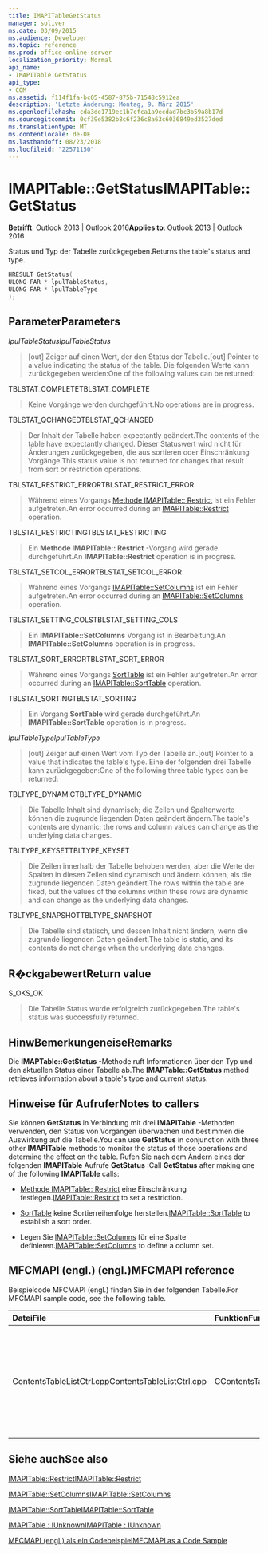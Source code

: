 ```yaml
---
title: IMAPITableGetStatus
manager: soliver
ms.date: 03/09/2015
ms.audience: Developer
ms.topic: reference
ms.prod: office-online-server
localization_priority: Normal
api_name:
- IMAPITable.GetStatus
api_type:
- COM
ms.assetid: f114f1fa-bc05-4587-875b-71548c5912ea
description: 'Letzte Änderung: Montag, 9. März 2015'
ms.openlocfilehash: cda3de1719ec1b7cfca1a9ecdad7bc3b59a8b17d
ms.sourcegitcommit: 0cf39e5382b8c6f236c8a63c6036849ed3527ded
ms.translationtype: MT
ms.contentlocale: de-DE
ms.lasthandoff: 08/23/2018
ms.locfileid: "22571150"
---
```

# <a name="imapitablegetstatus"></a><span data-ttu-id="11180-103">IMAPITable::GetStatus</span><span class="sxs-lookup"><span data-stu-id="11180-103">IMAPITable::GetStatus</span></span>

  
  
<span data-ttu-id="11180-104">**Betrifft**: Outlook 2013 | Outlook 2016</span><span class="sxs-lookup"><span data-stu-id="11180-104">**Applies to**: Outlook 2013 | Outlook 2016</span></span> 
  
<span data-ttu-id="11180-105">Status und Typ der Tabelle zurückgegeben.</span><span class="sxs-lookup"><span data-stu-id="11180-105">Returns the table's status and type.</span></span>
  
```cpp
HRESULT GetStatus(
ULONG FAR * lpulTableStatus,
ULONG FAR * lpulTableType
);
```

## <a name="parameters"></a><span data-ttu-id="11180-106">Parameter</span><span class="sxs-lookup"><span data-stu-id="11180-106">Parameters</span></span>

 <span data-ttu-id="11180-107">_lpulTableStatus_</span><span class="sxs-lookup"><span data-stu-id="11180-107">_lpulTableStatus_</span></span>
  
> <span data-ttu-id="11180-108">[out] Zeiger auf einen Wert, der den Status der Tabelle.</span><span class="sxs-lookup"><span data-stu-id="11180-108">[out] Pointer to a value indicating the status of the table.</span></span> <span data-ttu-id="11180-109">Die folgenden Werte kann zurückgegeben werden:</span><span class="sxs-lookup"><span data-stu-id="11180-109">One of the following values can be returned:</span></span>
    
<span data-ttu-id="11180-110">TBLSTAT_COMPLETE</span><span class="sxs-lookup"><span data-stu-id="11180-110">TBLSTAT_COMPLETE</span></span> 
  
> <span data-ttu-id="11180-111">Keine Vorgänge werden durchgeführt.</span><span class="sxs-lookup"><span data-stu-id="11180-111">No operations are in progress.</span></span>
    
<span data-ttu-id="11180-112">TBLSTAT_QCHANGED</span><span class="sxs-lookup"><span data-stu-id="11180-112">TBLSTAT_QCHANGED</span></span> 
  
> <span data-ttu-id="11180-113">Der Inhalt der Tabelle haben expectantly geändert.</span><span class="sxs-lookup"><span data-stu-id="11180-113">The contents of the table have expectantly changed.</span></span> <span data-ttu-id="11180-114">Dieser Statuswert wird nicht für Änderungen zurückgegeben, die aus sortieren oder Einschränkung Vorgänge.</span><span class="sxs-lookup"><span data-stu-id="11180-114">This status value is not returned for changes that result from sort or restriction operations.</span></span>
    
<span data-ttu-id="11180-115">TBLSTAT_RESTRICT_ERROR</span><span class="sxs-lookup"><span data-stu-id="11180-115">TBLSTAT_RESTRICT_ERROR</span></span> 
  
> <span data-ttu-id="11180-116">Während eines Vorgangs [Methode IMAPITable:: Restrict](imapitable-restrict.md) ist ein Fehler aufgetreten.</span><span class="sxs-lookup"><span data-stu-id="11180-116">An error occurred during an [IMAPITable::Restrict](imapitable-restrict.md) operation.</span></span> 
    
<span data-ttu-id="11180-117">TBLSTAT_RESTRICTING</span><span class="sxs-lookup"><span data-stu-id="11180-117">TBLSTAT_RESTRICTING</span></span> 
  
> <span data-ttu-id="11180-118">Ein **Methode IMAPITable:: Restrict** -Vorgang wird gerade durchgeführt.</span><span class="sxs-lookup"><span data-stu-id="11180-118">An **IMAPITable::Restrict** operation is in progress.</span></span> 
    
<span data-ttu-id="11180-119">TBLSTAT_SETCOL_ERROR</span><span class="sxs-lookup"><span data-stu-id="11180-119">TBLSTAT_SETCOL_ERROR</span></span> 
  
> <span data-ttu-id="11180-120">Während eines Vorgangs [IMAPITable::SetColumns](imapitable-setcolumns.md) ist ein Fehler aufgetreten.</span><span class="sxs-lookup"><span data-stu-id="11180-120">An error occurred during an [IMAPITable::SetColumns](imapitable-setcolumns.md) operation.</span></span> 
    
<span data-ttu-id="11180-121">TBLSTAT_SETTING_COLS</span><span class="sxs-lookup"><span data-stu-id="11180-121">TBLSTAT_SETTING_COLS</span></span> 
  
> <span data-ttu-id="11180-122">Ein **IMAPITable::SetColumns** Vorgang ist in Bearbeitung.</span><span class="sxs-lookup"><span data-stu-id="11180-122">An **IMAPITable::SetColumns** operation is in progress.</span></span> 
    
<span data-ttu-id="11180-123">TBLSTAT_SORT_ERROR</span><span class="sxs-lookup"><span data-stu-id="11180-123">TBLSTAT_SORT_ERROR</span></span> 
  
> <span data-ttu-id="11180-124">Während eines Vorgangs [SortTable](imapitable-sorttable.md) ist ein Fehler aufgetreten.</span><span class="sxs-lookup"><span data-stu-id="11180-124">An error occurred during an [IMAPITable::SortTable](imapitable-sorttable.md) operation.</span></span> 
    
<span data-ttu-id="11180-125">TBLSTAT_SORTING</span><span class="sxs-lookup"><span data-stu-id="11180-125">TBLSTAT_SORTING</span></span> 
  
> <span data-ttu-id="11180-126">Ein Vorgang **SortTable** wird gerade durchgeführt.</span><span class="sxs-lookup"><span data-stu-id="11180-126">An **IMAPITable::SortTable** operation is in progress.</span></span> 
    
 <span data-ttu-id="11180-127">_lpulTableType_</span><span class="sxs-lookup"><span data-stu-id="11180-127">_lpulTableType_</span></span>
  
> <span data-ttu-id="11180-128">[out] Zeiger auf einen Wert vom Typ der Tabelle an.</span><span class="sxs-lookup"><span data-stu-id="11180-128">[out] Pointer to a value that indicates the table's type.</span></span> <span data-ttu-id="11180-129">Eine der folgenden drei Tabelle kann zurückgegeben:</span><span class="sxs-lookup"><span data-stu-id="11180-129">One of the following three table types can be returned:</span></span>
    
<span data-ttu-id="11180-130">TBLTYPE_DYNAMIC</span><span class="sxs-lookup"><span data-stu-id="11180-130">TBLTYPE_DYNAMIC</span></span> 
  
> <span data-ttu-id="11180-131">Die Tabelle Inhalt sind dynamisch; die Zeilen und Spaltenwerte können die zugrunde liegenden Daten geändert ändern.</span><span class="sxs-lookup"><span data-stu-id="11180-131">The table's contents are dynamic; the rows and column values can change as the underlying data changes.</span></span>
    
<span data-ttu-id="11180-132">TBLTYPE_KEYSET</span><span class="sxs-lookup"><span data-stu-id="11180-132">TBLTYPE_KEYSET</span></span> 
  
> <span data-ttu-id="11180-133">Die Zeilen innerhalb der Tabelle behoben werden, aber die Werte der Spalten in diesen Zeilen sind dynamisch und ändern können, als die zugrunde liegenden Daten geändert.</span><span class="sxs-lookup"><span data-stu-id="11180-133">The rows within the table are fixed, but the values of the columns within these rows are dynamic and can change as the underlying data changes.</span></span>
    
<span data-ttu-id="11180-134">TBLTYPE_SNAPSHOT</span><span class="sxs-lookup"><span data-stu-id="11180-134">TBLTYPE_SNAPSHOT</span></span> 
  
> <span data-ttu-id="11180-135">Die Tabelle sind statisch, und dessen Inhalt nicht ändern, wenn die zugrunde liegenden Daten geändert.</span><span class="sxs-lookup"><span data-stu-id="11180-135">The table is static, and its contents do not change when the underlying data changes.</span></span>
    
## <a name="return-value"></a><span data-ttu-id="11180-136">R�ckgabewert</span><span class="sxs-lookup"><span data-stu-id="11180-136">Return value</span></span>

<span data-ttu-id="11180-137">S_OK</span><span class="sxs-lookup"><span data-stu-id="11180-137">S_OK</span></span> 
  
> <span data-ttu-id="11180-138">Die Tabelle Status wurde erfolgreich zurückgegeben.</span><span class="sxs-lookup"><span data-stu-id="11180-138">The table's status was successfully returned.</span></span>
    
## <a name="remarks"></a><span data-ttu-id="11180-139">HinwBemerkungeneise</span><span class="sxs-lookup"><span data-stu-id="11180-139">Remarks</span></span>

<span data-ttu-id="11180-140">Die **IMAPTable::GetStatus** -Methode ruft Informationen über den Typ und den aktuellen Status einer Tabelle ab.</span><span class="sxs-lookup"><span data-stu-id="11180-140">The **IMAPTable::GetStatus** method retrieves information about a table's type and current status.</span></span> 
  
## <a name="notes-to-callers"></a><span data-ttu-id="11180-141">Hinweise für Aufrufer</span><span class="sxs-lookup"><span data-stu-id="11180-141">Notes to callers</span></span>

<span data-ttu-id="11180-142">Sie können **GetStatus** in Verbindung mit drei **IMAPITable** -Methoden verwenden, den Status von Vorgängen überwachen und bestimmen die Auswirkung auf die Tabelle.</span><span class="sxs-lookup"><span data-stu-id="11180-142">You can use **GetStatus** in conjunction with three other **IMAPITable** methods to monitor the status of those operations and determine the effect on the table.</span></span> <span data-ttu-id="11180-143">Rufen Sie nach dem Ändern eines der folgenden **IMAPITable** Aufrufe **GetStatus** :</span><span class="sxs-lookup"><span data-stu-id="11180-143">Call **GetStatus** after making one of the following **IMAPITable** calls:</span></span> 
  
- <span data-ttu-id="11180-144">[Methode IMAPITable:: Restrict](imapitable-restrict.md) eine Einschränkung festlegen.</span><span class="sxs-lookup"><span data-stu-id="11180-144">[IMAPITable::Restrict](imapitable-restrict.md) to set a restriction.</span></span> 
    
- <span data-ttu-id="11180-145">[SortTable](imapitable-sorttable.md) keine Sortierreihenfolge herstellen.</span><span class="sxs-lookup"><span data-stu-id="11180-145">[IMAPITable::SortTable](imapitable-sorttable.md) to establish a sort order.</span></span> 
    
- <span data-ttu-id="11180-146">Legen Sie [IMAPITable::SetColumns](imapitable-setcolumns.md) für eine Spalte definieren.</span><span class="sxs-lookup"><span data-stu-id="11180-146">[IMAPITable::SetColumns](imapitable-setcolumns.md) to define a column set.</span></span> 
    
## <a name="mfcmapi-reference"></a><span data-ttu-id="11180-147">MFCMAPI (engl.) (engl.)</span><span class="sxs-lookup"><span data-stu-id="11180-147">MFCMAPI reference</span></span>

<span data-ttu-id="11180-148">Beispielcode MFCMAPI (engl.) finden Sie in der folgenden Tabelle.</span><span class="sxs-lookup"><span data-stu-id="11180-148">For MFCMAPI sample code, see the following table.</span></span>
  
|<span data-ttu-id="11180-149">**Datei**</span><span class="sxs-lookup"><span data-stu-id="11180-149">**File**</span></span>|<span data-ttu-id="11180-150">**Funktion**</span><span class="sxs-lookup"><span data-stu-id="11180-150">**Function**</span></span>|<span data-ttu-id="11180-151">**Comment**</span><span class="sxs-lookup"><span data-stu-id="11180-151">**Comment**</span></span>|
|:-----|:-----|:-----|
|<span data-ttu-id="11180-152">ContentsTableListCtrl.cpp</span><span class="sxs-lookup"><span data-stu-id="11180-152">ContentsTableListCtrl.cpp</span></span>  <br/> |<span data-ttu-id="11180-153">CContentsTableListCtrl::GetStatus</span><span class="sxs-lookup"><span data-stu-id="11180-153">CContentsTableListCtrl::GetStatus</span></span>  <br/> |<span data-ttu-id="11180-154">MFCMAPI (engl.) wird die **IMAPITable::GetStatus** -Methode verwendet, um den Status einer Tabelle Berichten.</span><span class="sxs-lookup"><span data-stu-id="11180-154">MFCMAPI uses the **IMAPITable::GetStatus** method to report the status of a table.</span></span>  <br/> |
   
## <a name="see-also"></a><span data-ttu-id="11180-155">Siehe auch</span><span class="sxs-lookup"><span data-stu-id="11180-155">See also</span></span>



[<span data-ttu-id="11180-156">IMAPITable::Restrict</span><span class="sxs-lookup"><span data-stu-id="11180-156">IMAPITable::Restrict</span></span>](imapitable-restrict.md)
  
[<span data-ttu-id="11180-157">IMAPITable::SetColumns</span><span class="sxs-lookup"><span data-stu-id="11180-157">IMAPITable::SetColumns</span></span>](imapitable-setcolumns.md)
  
[<span data-ttu-id="11180-158">IMAPITable::SortTable</span><span class="sxs-lookup"><span data-stu-id="11180-158">IMAPITable::SortTable</span></span>](imapitable-sorttable.md)
  
[<span data-ttu-id="11180-159">IMAPITable : IUnknown</span><span class="sxs-lookup"><span data-stu-id="11180-159">IMAPITable : IUnknown</span></span>](imapitableiunknown.md)


[<span data-ttu-id="11180-160">MFCMAPI (engl.) als ein Codebeispiel</span><span class="sxs-lookup"><span data-stu-id="11180-160">MFCMAPI as a Code Sample</span></span>](mfcmapi-as-a-code-sample.md)

